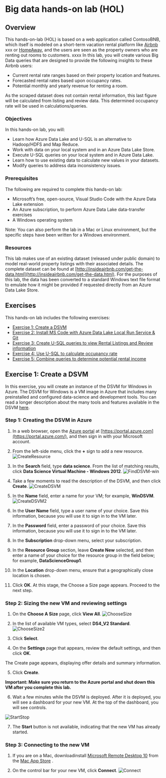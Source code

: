 # Big data hands-on lab (HOL) #
<a name="Overview"></a>
## Overview ##
This hands-on-lab (HOL) is based on a web application called ContosoBNB, which itself is modeled on a short-term vacation rental platform like [Airbnb](https://www.airbnb.com/)
xxx or [HomeAway](https://www.homeaway.com/), and the users are seen as the property owners who are renting out rooms to customers. 
xxxx
In this lab, you will create various Big Data queries that are designed to provide the following insights to these Airbnb users:

+ Current rental rate ranges based on their property location and features.
+ Forecasted rental rates based upon occupancy rates.
+ Potential monthly and yearly revenue for renting a room.

As the scraped dataset does not contain rental information, this last figure will be calculated from listing and review data. This determined occupancy rate will be used in calculations/queries.

### Objectives
In this hands-on lab, you will:
+ Learn how Azure Data Lake and U-SQL is an alternative to Hadoop/HDFS and Map Reduce.
+ Work with data on your local system and in an Azure Data Lake Store.
+ Execute U-SQL queries on your local system and in Azure Data Lake.
+ Learn how to use existing data to calculate new values in your datasets.
+ Modify queries to address data inconsistency issues.

### Prerequisites

The following are required to complete this hands-on lab:

- Microsoft’s free, open-source, Visual Studio Code with the Azure Data Lake extension
- An Azure subscription, to perform Azure Data Lake data-transfer exercises
- A Windows operating system


Note: You can also perform the lab in a Mac or Linux environment, but the specific steps have been written for a Windows environment.

### Resources

This lab makes use of an existing dataset (released under public domain) to model real-world property listings with their associated details. The complete dataset can be found at [http://insideairbnb.com/get-the-data.html](http://insideairbnb.com/get-the-data.html). For the purposes of this lab, the data has been converted to a standard Windows text file format to emulate how it might be provided if requested directly from an Azure Data Lake Store.

## Exercises

This hands-on lab includes the following exercises:

-   [Exercise 1: Create a DSVM](https://github.com/ProwessInfo/AzureUniversityRedShirt/tree/master/Challenges/MachineLearningHOL#Exercise1)
-   [Exercise 2: Install MS Code with Azure Data Lake Local Run Service & Git](https://github.com/ProwessInfo/AzureUniversityRedShirt/tree/master/Challenges/BigDataHOL#Exercise1)
-   [Exercise 3: Create U-SQL queries to view Rental Listings and Review information](https://github.com/ProwessInfo/AzureUniversityRedShirt/tree/master/Challenges/BigDataHOL#Exercise2)
-   [Exercise 4: Use U-SQL to calculate occupancy rate](https://github.com/ProwessInfo/AzureUniversityRedShirt/tree/master/Challenges/BigDataHOL#Exercise3)
-   [Exercise 5: Combine queries to determine potential rental income](https://github.com/ProwessInfo/AzureUniversityRedShirt/tree/master/Challenges/BigDataHOL#Exercise4)



## Exercise 1: Create a DSVM


In this exercise, you will create an instance of the DSVM for Windows in Azure. The DSVM for Windows is a VM image in Azure that includes many preinstalled and configured data-science and development tools. You can read a longer description about the many tools and features available in the DSVM [here](https://azuremarketplace.microsoft.com/en-us/marketplace/apps/microsoft-ads.linux-data-science-vm-ubuntu).


### Step 1: Creating the DSVM in Azure

1.  In a web browser, open the [Azure portal](https://portal.azure.com/) at [https://portal.azure.com](https://portal.azure.com/), and then sign in with your Microsoft account.

2.  From the left-side menu, click the **+** sign to add a new resource.
![CreateResource](img/CreateResource.jpg)
3.  In the **Search** field, type **data science**. From the list of matching results, click **Data Science Virtual Machine - Windows 2012**.
![FindDSVM-win](img/FindDSVM-win.jpg)
4.  Take a few moments to read the description of the DSVM, and then click **Create**.
![CreateDSVM](img/CreateDSVM.jpg)
5.  In the **Name** field, enter a name for your VM; for example, **WinDSVM**.
![CreateDSVM2](img/CreateDSVM2.jpg)
7.  In the **User Name** field, type a user name of your choice. Save this information, because you will use it to sign in to the VM later.

9.  In the **Password** field, enter a password of your choice. Save this information, because you will use it to sign in to the VM later.

10.  In the **Subscription** drop-down menu, select your subscription.

11.  In the **Resource Group** section, leave **Create New** selected, and then enter a name of your choice for the resource group in the field below; for example, **DataScienceGroup1**.

12.  In the **Location** drop-down menu, ensure that a geographically close location is chosen.

13.  Click **OK**.
At this stage, the Choose a Size page appears. Proceed to the next step.

### Step 2: Sizing the new VM and reviewing settings

1.  On the **Choose A Size** page, click **View All**.
![ChooseSize](img/ChooseSize.jpg)
2.  In the list of available VM types, select **DS4_V2 Standard**.
![ChooseSize2](img/ChooseSize2.jpg)
3.  Click **Select**.

4.  On the **Settings** page that appears, review the default settings, and then click **OK**. 

The Create page appears, displaying offer details and summary information.

5.  Click **Create**.

**Important: Make sure you return to the Azure portal and shut down this VM after you complete this lab.**

6.  Wait a few minutes while the DSVM is deployed. After it is deployed, you will see a dashboard for your new VM. At the top of the dashboard, you will see controls.

![StartStop](img/StartStop.jpg)

7.  The **Start** button is not available, indicating that the new VM has already started.

### Step 3: Connecting to the new VM
1. If you are on a Mac, downloadinstall [Microsoft Remote Desktop 10](https://itunes.apple.com/us/app/microsoft-remote-desktop-10/id1295203466?mt=12) from the [Mac App Store](https://itunes.apple.com/us/app/microsoft-remote-desktop-10/id1295203466?mt=12) .

3. On the control bar for your new VM, click **Connect**.
![Connect](img/Connect.jpg)

<!--stackedit_data:
eyJoaXN0b3J5IjpbLTE2MDQ0MjQxNzRdfQ==
-->